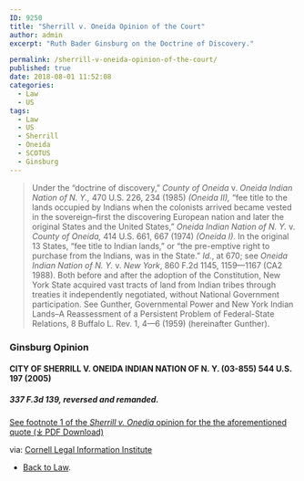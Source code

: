 ```yaml
---
ID: 9250
title: "Sherrill v. Oneida Opinion of the Court"
author: admin
excerpt: "Ruth Bader Ginsburg on the Doctrine of Discovery."

permalink: /sherrill-v-oneida-opinion-of-the-court/
published: true
date: 2018-08-01 11:52:08
categories:
  - Law
  - US
tags:
  - Law
  - US
  - Sherrill
  - Oneida
  - SCOTUS
  - Ginsburg
---
```

> Under the “doctrine of discovery,” _County of Oneida_ v. _Oneida Indian Nation of N. Y.,_ 470 U.S. 226, 234 (1985) _(Oneida II),_ “fee title to the lands occupied by Indians when the colonists arrived became vested in the sovereign–first the discovering European nation and later the original States and the United States,” _Oneida Indian Nation of N. Y._ v. _County of Oneida,_ 414 U.S. 661, 667 (1974) _(Oneida I)_. In the original 13 States, “fee title to Indian lands,” or “the pre-emptive right to purchase from the Indians, was in the State.” _Id._, at 670; see _Oneida Indian Nation of N. Y._ v. _New York_, 860 F.2d 1145, 1159—1167 (CA2 1988). Both before and after the adoption of the Constitution, New York State acquired vast tracts of land from Indian tribes through treaties it independently negotiated, without National Government participation. See Gunther, Governmental Power and New York Indian Lands–A Reassessment of a Persistent Problem of Federal-State Relations, 8 Buffalo L. Rev. 1, 4—6 (1959) (hereinafter Gunther).

### Ginsburg Opinion
#### CITY OF SHERRILL V. ONEIDA INDIAN NATION OF N. Y. (03-855) 544 U.S. 197 (2005)  
##### 337 F.3d 139, reversed and remanded.

[See footnote 1 of the _Sherrill v. Onedia_ opinion for the the aforementioned quote (⤓ PDF Download)](/assets/pdfs/sherrill-v-oneida-opinion-of-the-court.pdf)

via: [Cornell Legal Information Institute](https://www.law.cornell.edu/supct/html/03-855.ZO.html)

- [Back to Law](/law/).
